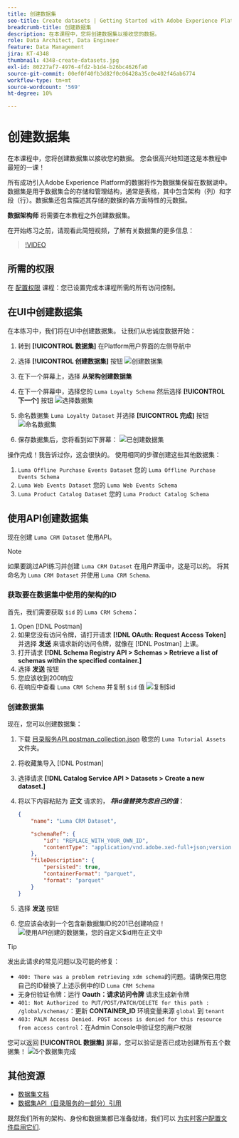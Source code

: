 ```yaml
---
title: 创建数据集
seo-title: Create datasets | Getting Started with Adobe Experience Platform for Data Architects and Data Engineers
breadcrumb-title: 创建数据集
description: 在本课程中，您将创建数据集以接收您的数据。
role: Data Architect, Data Engineer
feature: Data Management
jira: KT-4348
thumbnail: 4348-create-datasets.jpg
exl-id: 80227af7-4976-4fd2-b1d4-b26bc4626fa0
source-git-commit: 00ef0f40fb3d82f0c06428a35c0e402f46ab6774
workflow-type: tm+mt
source-wordcount: '569'
ht-degree: 10%

---
```


# 创建数据集

<!--15min-->

在本课程中，您将创建数据集以接收您的数据。 您会很高兴地知道这是本教程中最短的一课！

所有成功引入Adobe Experience Platform的数据将作为数据集保留在数据湖中。 数据集是用于数据集合的存储和管理结构，通常是表格，其中包含架构（列）和字段（行）。数据集还包含描述其存储的数据的各方面特性的元数据。

**数据架构师** 将需要在本教程之外创建数据集。

在开始练习之前，请观看此简短视频，了解有关数据集的更多信息：
>[!VIDEO](https://video.tv.adobe.com/v/27269?learn=on)

## 所需的权限

在 [配置权限](configure-permissions.md) 课程：您已设置完成本课程所需的所有访问控制。

<!--
* Permission items **[!UICONTROL Data Management]** > **[!UICONTROL View Datasets]** and **[!UICONTROL Manage Datasets]**
* Permission item **[!UICONTROL Sandboxes]** > `Luma Tutorial`
* User-role access to the `Luma Tutorial Platform` product profile
* Developer-role access to the `Luma Tutorial Platform` product profile (for API)
-->

## 在UI中创建数据集

在本练习中，我们将在UI中创建数据集。 让我们从忠诚度数据开始：

1. 转到 **[!UICONTROL 数据集]** 在Platform用户界面的左侧导航中
1. 选择 **[!UICONTROL 创建数据集]** 按钮
   ![创建数据集](assets/datasets-createDataset.png)

1. 在下一个屏幕上，选择 **从架构创建数据集**
1. 在下一个屏幕中，选择您的 `Luma Loyalty Schema` 然后选择 **[!UICONTROL 下一个]** 按钮
   ![选择数据集](assets/datasets-selectSchema.png)

1. 命名数据集 `Luma Loyalty Dataset` 并选择 **[!UICONTROL 完成]** 按钮
   ![命名数据集](assets/datasets-nameDataset.png)
1. 保存数据集后，您将看到如下屏幕：
   ![已创建数据集](assets/datasets-created.png)

操作完成！我告诉过你，这会很快的。 使用相同的步骤创建这些其他数据集：

1. `Luma Offline Purchase Events Dataset` 您的 `Luma Offline Purchase Events Schema`
1. `Luma Web Events Dataset` 您的 `Luma Web Events Schema`
1. `Luma Product Catalog Dataset` 您的 `Luma Product Catalog Schema`


## 使用API创建数据集

现在创建 `Luma CRM Dataset` 使用API。

>[!NOTE]
>
>如果要跳过API练习并创建 `Luma CRM Dataset` 在用户界面中，这是可以的。 将其命名为 `Luma CRM Dataset` 并使用 `Luma CRM Schema`.

### 获取要在数据集中使用的架构的ID

首先，我们需要获取 `$id` 的 `Luma CRM Schema`：

1. Open [!DNL Postman]
1. 如果您没有访问令牌，请打开请求 **[!DNL OAuth: Request Access Token]** 并选择 **发送** 来请求新的访问令牌，就像在 [!DNL Postman] 上课。
1. 打开请求 **[!DNL Schema Registry API > Schemas > Retrieve a list of schemas within the specified container.]**
1. 选择 **发送** 按钮
1. 您应该收到200响应
1. 在响应中查看 `Luma CRM Schema` 并复制 `$id` 值
   ![复制$id](assets/dataset-crm-getSchemaId.png)

### 创建数据集

现在，您可以创建数据集：

1. 下载 [目录服务API.postman_collection.json](https://raw.githubusercontent.com/adobe/experience-platform-postman-samples/master/apis/experience-platform/Catalog%20Service%20API.postman_collection.json) 敬您的 `Luma Tutorial Assets` 文件夹。
1. 将收藏集导入 [!DNL Postman]
1. 选择请求 **[!DNL Catalog Service API > Datasets > Create a new dataset.]**
1. 将以下内容粘贴为 **正文** 请求的， ***将id值替换为您自己的值***：

   ```json
   {
       "name": "Luma CRM Dataset",
   
       "schemaRef": {
           "id": "REPLACE_WITH_YOUR_OWN_ID",
           "contentType": "application/vnd.adobe.xed-full+json;version=1"
       },
       "fileDescription": {
           "persisted": true,
           "containerFormat": "parquet",
           "format": "parquet"
       }
   }
   ```

1. 选择 **发送** 按钮
1. 您应该会收到一个包含新数据集ID的201已创建响应！
   ![使用API创建的数据集，您的自定义$id用在正文中](assets/datasets-crm-created.png)

>[!TIP]
>
> 发出此请求的常见问题以及可能的修复：
>
> * `400: There was a problem retrieving xdm schema`的问题。请确保已用您自己的ID替换了上述示例中的ID `Luma CRM Schema`
> * 无身份验证令牌：运行 **Oauth：请求访问令牌** 请求生成新令牌
> * `401: Not Authorized to PUT/POST/PATCH/DELETE for this path : /global/schemas/`：更新 **CONTAINER_ID** 环境变量来源 `global` 到 `tenant`
> * `403: PALM Access Denied. POST access is denied for this resource from access control`：在Admin Console中验证您的用户权限


您可以返回 **[!UICONTROL 数据集]** 屏幕，您可以验证是否已成功创建所有五个数据集！
![5个数据集完成](assets/datasets-allComplete.png)


## 其他资源

* [数据集文档](https://experienceleague.adobe.com/docs/experience-platform/catalog/datasets/overview.html?lang=zh-Hans)
* [数据集API（目录服务的一部分）引用](https://www.adobe.io/experience-platform-apis/references/catalog/#tag/Datasets)

既然我们所有的架构、身份和数据集都已准备就绪，我们可以 [为实时客户配置文件启用它们](enable-profiles.md).
